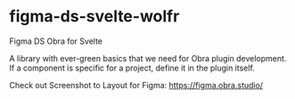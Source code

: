 # figma-ds-svelte-wolfr

Figma DS Obra for Svelte

A library with ever-green basics that we need for Obra plugin development. If a component is specific for a project, define it in the plugin itself.

Check out Screenshot to Layout for Figma: https://figma.obra.studio/
